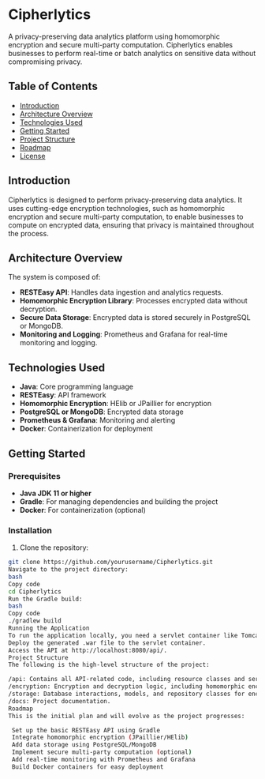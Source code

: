 # Cipherlytics

A privacy-preserving data analytics platform using homomorphic encryption and secure multi-party computation. Cipherlytics enables businesses to perform real-time or batch analytics on sensitive data without compromising privacy.

## Table of Contents
- [Introduction](#introduction)
- [Architecture Overview](#architecture-overview)
- [Technologies Used](#technologies-used)
- [Getting Started](#getting-started)
- [Project Structure](#project-structure)
- [Roadmap](#roadmap)
- [License](#license)

## Introduction

Cipherlytics is designed to perform privacy-preserving data analytics. It uses cutting-edge encryption technologies, such as homomorphic encryption and secure multi-party computation, to enable businesses to compute on encrypted data, ensuring that privacy is maintained throughout the process.

## Architecture Overview

The system is composed of:
- **RESTEasy API**: Handles data ingestion and analytics requests.
- **Homomorphic Encryption Library**: Processes encrypted data without decryption.
- **Secure Data Storage**: Encrypted data is stored securely in PostgreSQL or MongoDB.
- **Monitoring and Logging**: Prometheus and Grafana for real-time monitoring and logging.

## Technologies Used
- **Java**: Core programming language
- **RESTEasy**: API framework
- **Homomorphic Encryption**: HElib or JPaillier for encryption
- **PostgreSQL or MongoDB**: Encrypted data storage
- **Prometheus & Grafana**: Monitoring and alerting
- **Docker**: Containerization for deployment

## Getting Started

### Prerequisites
- **Java JDK 11 or higher**
- **Gradle**: For managing dependencies and building the project
- **Docker**: For containerization (optional)

### Installation

1. Clone the repository:

```bash
git clone https://github.com/yourusername/Cipherlytics.git
Navigate to the project directory:
bash
Copy code
cd Cipherlytics
Run the Gradle build:
bash
Copy code
./gradlew build
Running the Application
To run the application locally, you need a servlet container like Tomcat or WildFly.
Deploy the generated .war file to the servlet container.
Access the API at http://localhost:8080/api/.
Project Structure
The following is the high-level structure of the project:

/api: Contains all API-related code, including resource classes and service logic.
/encryption: Encryption and decryption logic, including homomorphic encryption.
/storage: Database interactions, models, and repository classes for encrypted data.
/docs: Project documentation.
Roadmap
This is the initial plan and will evolve as the project progresses:

 Set up the basic RESTEasy API using Gradle
 Integrate homomorphic encryption (JPaillier/HElib)
 Add data storage using PostgreSQL/MongoDB
 Implement secure multi-party computation (optional)
 Add real-time monitoring with Prometheus and Grafana
 Build Docker containers for easy deployment

